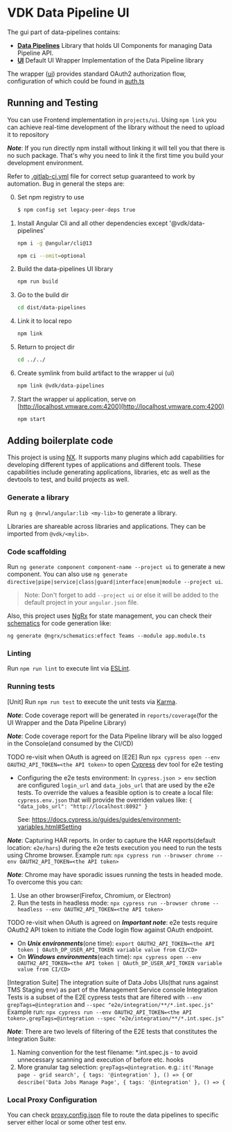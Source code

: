 # VDK Data Pipeline UI

The gui part of data-pipelines contains:

  * **[Data Pipelines](projects/data-pipelines/README.md)** Library that holds UI Components for managing Data Pipeline API.
  * **[UI](projects/ui/src)** Default UI Wrapper Implementation of the Data Pipeline library

The wrapper ([ui](projects/ui/src)) provides standard OAuth2 authorization flow, configuration of which could be found in [auth.ts](projects/ui/src/app/auth.ts)

## Running and Testing

You can use Frontend implementation in `projects/ui`.
Using `npm link` you can achieve real-time development of the library without the need to upload it to repository

_**Note**_: If you run directly npm install without linking it will tell you that there is no such package.
That's why you need to link it the first time you build your development environment.

Refer to [.gitlab-ci.yml](../../.gitlab-ci.yml) file for correct setup guaranteed to work by automation.
Bug in general the steps are:

0. Set npm registry to use
   ```bash
   $ npm config set legacy-peer-deps true
   ```
1. Install Angular Cli and all other dependencies except '@vdk/data-pipelines'
   ```bash
   npm i -g @angular/cli@13
   ```
   ```bash
   npm ci --omit=optional
   ```
2. Build the data-pipelines UI library
   ```bash
   npm run build
   ```
3. Go to the build dir
   ```bash
   cd dist/data-pipelines
   ```
4. Link it to local repo
   ```bash
   npm link
   ```
5. Return to project dir
   ```bash
   cd ../../
   ```
6. Create symlink from build artifact to the wrapper ui (ui)
   ```bash
   npm link @vdk/data-pipelines
   ```
7. Start the wrapper ui application, serve on [http://localhost.vmware.com:4200](http://localhost.vmware.com:4200)
   ```bash
   npm start
   ```

## Adding boilerplate code

This project is using [NX](https://nx.dev/latest/angular/getting-started/getting-started).
It supports many plugins which add capabilities for developing different types of applications and different tools.
These capabilities include generating applications, libraries, etc as well as the devtools to test, and build projects as well.

### Generate a library

Run `ng g @nrwl/angular:lib <my-lib>` to generate a library.

Libraries are shareable across libraries and applications. They can be imported from `@vdk/<mylib>`.

### Code scaffolding
Run `ng generate component component-name --project ui` to generate a new component. You can also use `ng generate directive|pipe|service|class|guard|interface|enum|module --project ui`.
> Note: Don't forget to add `--project ui` or else it will be added to the default project in your `angular.json` file.

Also, this project uses [NgRx](https://ngrx.io/) for state management, you can check their [schematics](https://ngrx.io/guide/schematics) for code generation like:
```shell
ng generate @ngrx/schematics:effect Teams --module app.module.ts
```

### Linting
Run `npm run lint` to execute lint via [ESLint](https://eslint.org/docs/user-guide/getting-started).

### Running tests

[Unit] Run `npm run test` to execute the unit tests via [Karma](https://karma-runner.github.io).

_**Note**_: Code coverage report will be generated in `reports/coverage`(for the UI Wrapper and the Data Pipeline Library)

_**Note**_: Code coverage report for the Data Pipeline library will be also logged in the Console(and consumed by the CI/CD)

TODO re-visit when OAuth is agreed on
[E2E] Run `npx cypress open --env OAUTH2_API_TOKEN=<the API token>` to open [Cypress](https://www.cypress.io/) dev tool for e2e testing
* Configuring the e2e tests environment: In `cypress.json > env` section are configured `login_url` and `data_jobs_url`
 that are used by the e2e tests. To override the values a feasible option is to create a local file: `cypress.env.json`
 that will provide the overriden values like:
  `{
  "data_jobs_url": "http://localhost:8092"
  }`

   See: https://docs.cypress.io/guides/guides/environment-variables.html#Setting

_**Note**_: Capturing HAR reports. In order to capture the HAR reports(default location: `e2e/hars`) during the e2e tests execution
 you need to run the tests using Chrome browser.
Example run: `npx cypress run --browser chrome --env OAUTH2_API_TOKEN=<the API token>`

_**Note**_: Chrome may have sporadic issues running the tests in headed mode. To overcome this you can:
1. Use an other browser(Firefox, Chromium, or  Electron)
2. Run the tests in headless mode: `npx cypress run --browser chrome --headless --env OAUTH2_API_TOKEN=<the API token>`

TODO re-visit when OAuth is agreed on
_**Important note**_: e2e tests require OAuth2 API token to initiate the Code login flow against OAuth endpoint.
*  On _**Unix environments**_(one time): `export OAUTH2_API_TOKEN=<the API token | OAuth_DP_USER_API_TOKEN variable value from CI/CD>`
*  On _**Windows environments**_(each time): `npx cypress open --env OAUTH2_API_TOKEN=<the API token | OAuth_DP_USER_API_TOKEN variable value from CI/CD>`

[Integration Suite] The integration suite of Data Jobs UIs(that runs against TMS Staging env) as part of the Management Service console Integration Tests
is a subset of the E2E cypress tests that are filtered with `--env grepTags=@integration` and `--spec "e2e/integration/**/*.int.spec.js"`
Example run: `npx cypress run --env OAUTH2_API_TOKEN=<the API token>,grepTags=@integration --spec "e2e/integration/**/*.int.spec.js"`

_**Note**_: There are two levels of filtering of the E2E tests that constitutes the Integration Suite:
1. Naming convention for the test filename: *.int.spec.js - to avoid unnecessary scanning and execution of before etc. hooks
2. More granular tag selection: `grepTags=@integration`. e.g.: `it('Manage page - grid search', { tags: '@integration' }, () => {` or
   `describe('Data Jobs Manage Page', { tags: '@integration' }, () => {`


### Local Proxy Configuration

You can check [proxy.config.json](proxy.config.json) file to route the data pipelines to specific server
either local or some other test env.
